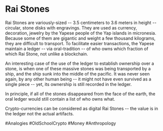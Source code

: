 # Rai Stones

Rai Stones are variously-sized -- 3.5 centimeters to 3.6 meters in height -- circular, stone disks with engravings.
They are used as currency, decoration, jewelry by the Yapese people of the Yap islands in micronesia.
Because some of them are gigantic and weight a few thousand kilograms, they are difficult to transport.
To facilitate easier transactions, the Yapese maintain a ledger -- via oral-tradition -- of who owns which fraction
of which Rai Stone, not unlike a blockchain.

An interesting case of the use of the ledger to establish ownership over a stone, is when one of these massive stones
was being transported by a ship, and the ship sunk into the middle of the pacific. It was never seen again,
by any other human being -- it might not have even survived as a single piece -- yet, its ownership is still
recorded in the ledger.

In principle, if all of the stones disappeared from the face of the earth, the oral ledger would still contain
a list of who owns what.

Crypto-currencies can be considered as digital Rai Stones -- the value is in the ledger not the actual artifacts.

#Analogies #OldSchoolCrypto #Money #Anthropology